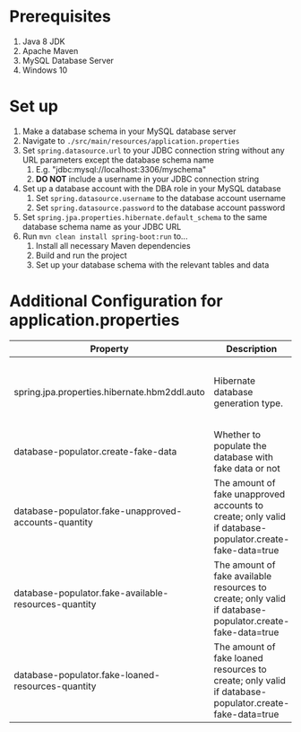 # Prerequisites

1. Java 8 JDK
2. Apache Maven
3. MySQL Database Server
4. Windows 10

# Set up

1. Make a database schema in your MySQL database server
2. Navigate to `./src/main/resources/application.properties`
3. Set `spring.datasource.url` to your JDBC connection string without any URL parameters except the database schema name
    1. E.g. "jdbc:mysql://localhost:3306/myschema"
   2. **DO NOT** include a username in your JDBC connection string
4. Set up a database account with the DBA role in your MySQL database
    1. Set `spring.datasource.username` to the database account username
    2. Set `spring.datasource.password` to the database account password
5. Set `spring.jpa.properties.hibernate.default_schema` to the same database schema name as your JDBC URL
6. Run `mvn clean install spring-boot:run` to...
    1. Install all necessary Maven dependencies
    2. Build and run the project
    3. Set up your database schema with the relevant tables and data

# Additional Configuration for application.properties

| Property                                             | Description                                                                                              | Values                                      |
|------------------------------------------------------|----------------------------------------------------------------------------------------------------------|---------------------------------------------|
| spring.jpa.properties.hibernate.hbm2ddl.auto         | Hibernate database generation type.                                                                      | none, create, create-drop, validate, update |
| database-populator.create-fake-data                  | Whether to populate the database with fake data or not                                                   | true, false                                 |
| database-populator.fake-unapproved-accounts-quantity | The amount of fake unapproved accounts to create; only valid if database-populator.create-fake-data=true | Any int                                     |
| database-populator.fake-available-resources-quantity | The amount of fake available resources to create; only valid if database-populator.create-fake-data=true | Any int                                     |
| database-populator.fake-loaned-resources-quantity    | The amount of fake loaned resources to create; only valid if database-populator.create-fake-data=true    | Any int                                     |

